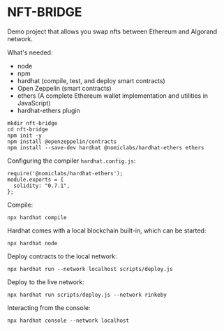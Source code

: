 # NFT-BRIDGE
Demo project that allows you swap nfts between Ethereum and Algorand network.

What's needed:
- node
- npm
- hardhat (compile, test, and deploy smart contracts)
- Open Zeppelin (smart contracts)
- ethers (A complete Ethereum wallet implementation and utilities in JavaScript)
- hardhat-ethers plugin

```
mkdir nft-bridge
cd nft-bridge
npm init -y
npm install @openzeppelin/contracts
npm install --save-dev hardhat @nomiclabs/hardhat-ethers ethers
```

Configuring the compiler `hardhat.config.js`:
```
require('@nomiclabs/hardhat-ethers');
module.exports = {
  solidity: "0.7.1",
};
```

Compile:
```
npx hardhat compile
```

Hardhat comes with a local blockchain built-in, which can be started:
```
npx hardhat node
```

Deploy contracts to the local network:
```
npx hardhat run --network localhost scripts/deploy.js
```

Deploy to the live network:
```
npx hardhat run scripts/deploy.js --network rinkeby
```

Interacting from the console:
```
npx hardhat console --network localhost
```
